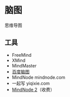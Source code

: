 # 脑图

思维导图

## 工具

* FreeMind
* XMind
* MindMaster
* [百度脑图](https://naotu.baidu.com)
* MindNode mindnode.com
* 一起写 yiqixie.com
* [MindNode 2](https://mindnode.com/)（收费）

